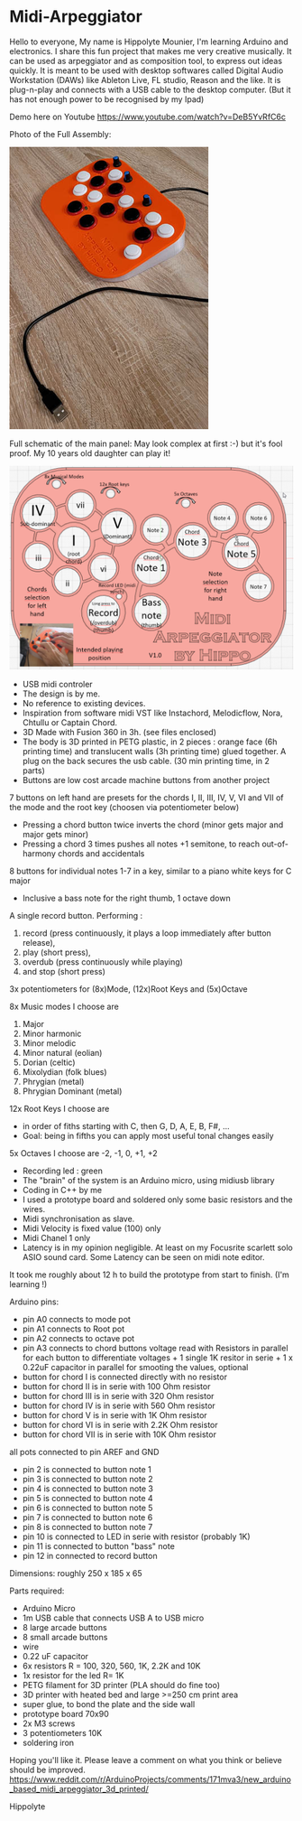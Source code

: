 # Midi-Arpeggiator

Hello to everyone, My name is Hippolyte Mounier, I'm learning Arduino and electronics. 
I share this fun project that makes me very creative musically. 
It can be used as arpeggiator and as composition tool, to express out ideas quickly.
It is meant to be used with desktop softwares called Digital Audio Workstation (DAWs) like Ableton Live, FL studio, Reason and the like.
It is plug-n-play and connects with a USB cable to the desktop computer. (But it has not enough power to be recognised by my Ipad)

Demo here on Youtube https://www.youtube.com/watch?v=DeB5YvRfC6c

Photo of the Full Assembly:

![full assembly](Media/fullAssemblySmall.jpg)

Full schematic of the main panel: May look complex at first :-) but it's fool proof. My 10 years old daughter can play it!

![full assembly](Media/MainPanel.png)


+ USB midi controler
+ The design is by me. 
+ No reference to existing devices. 
+ Inspiration from software midi VST like Instachord, Melodicflow, Nora, Chtullu or Captain Chord.
+ 3D Made with Fusion 360 in 3h. (see files enclosed)
+ The body is 3D printed in PETG plastic, in 2 pieces : orange face (6h printing time) and translucent walls (3h printing time) glued together. A plug on the back secures the usb cable. (30 min printing time, in 2 parts)
+ Buttons are low cost arcade machine buttons from another project

7 buttons on left hand are presets for the chords I, II, III, IV, V, VI and VII of the mode and the root key (choosen via potentiometer below)
+  Pressing a chord button twice inverts the chord (minor gets major and major gets minor)
+  Pressing a chord 3 times pushes all notes +1 semitone, to reach out-of-harmony chords and accidentals

8 buttons for individual notes 1-7 in a key, similar to a piano white keys for C major
  + Inclusive a bass note for the right thumb, 1 octave down

A single record button. Performing :
  1. record (press continuously, it plays a loop immediately after button release), 
  2. play (short press), 
  3. overdub (press continuously while playing) 
  4. and stop (short press) 

3x potentiometers for (8x)Mode, (12x)Root Keys and (5x)Octave

8x Music modes I choose are 
  1. Major
  2. Minor harmonic
  3. Minor melodic
  4. Minor natural (eolian)
  5. Dorian (celtic)
  6. Mixolydian (folk blues)
  7. Phrygian (metal)
  8. Phrygian Dominant (metal)

12x Root Keys I choose are 
+    in order of fiths starting with C, then G, D, A, E, B, F#, ...
+  Goal: being in fifths you can apply most useful tonal changes easily    

5x Octaves I choose are 
    -2, -1, 0, +1, +2

+ Recording led : green
+ The "brain" of the system is an Arduino micro, using midiusb library
+ Coding in C++ by me
+ I used a prototype board and soldered only some basic resistors and the wires.
+ Midi synchronisation as slave. 
+ Midi Velocity is fixed value (100) only
+ Midi Chanel 1 only
+ Latency is in my opinion negligible. At least on my Focusrite scarlett solo ASIO sound card. Some Latency can be seen on midi note editor.

It took me roughly about 12 h to build the prototype from start to finish. (I'm learning !)

Arduino pins:
+ pin A0 connects to mode pot
+ pin A1 connects to Root pot
+ pin A2 connects to octave pot
+ pin A3 connects to chord buttons voltage read with Resistors in parallel for each button to differentiate voltages + 1 single 1K resitor in serie + 1 x 0.22uF capacitor in parallel for smooting the values, optional
+  button for chord I is connected directly with no resistor
+  button for chord II is in serie with 100 Ohm resistor
+  button for chord III is in serie with 320 Ohm resistor
+  button for chord IV is in serie with 560 Ohm resistor
+  button for chord V is in serie with 1K Ohm resistor
+  button for chord VI is in serie with 2.2K Ohm resistor
+  button for chord VII is in serie with 10K Ohm resistor

all pots connected to pin AREF and GND
+ pin 2 is connected to button note 1 
+ pin 3 is connected to button note 2
+ pin 4 is connected to button note 3
+ pin 5 is connected to button note 4
+ pin 6 is connected to button note 5
+ pin 7 is connected to button note 6
+ pin 8 is connected to button note 7
+ pin 10 is connected to LED in serie with resistor (probably 1K)
+ pin 11 is connected to button "bass" note
+ pin 12 in connected to record button

Dimensions: roughly 250 x 185 x 65

Parts required:
+ Arduino Micro
+ 1m USB cable that connects USB A to USB micro
+ 8 large arcade buttons
+ 8 small arcade buttons
+ wire
+ 0.22 uF capacitor
+ 6x resistors R = 100, 320, 560, 1K, 2.2K and 10K
+ 1x resistor for the led R= 1K
+ PETG filament for 3D printer (PLA should do fine too)
+ 3D printer with heated bed and large >=250 cm print area
+ super glue, to bond the plate and the side wall
+ prototype board 70x90
+ 2x M3 screws
+ 3 potentiometers 10K
+ soldering iron

Hoping you'll like it. Please leave a comment on what you think or believe should be improved.
https://www.reddit.com/r/ArduinoProjects/comments/171mva3/new_arduino_based_midi_arpeggiator_3d_printed/

Hippolyte
